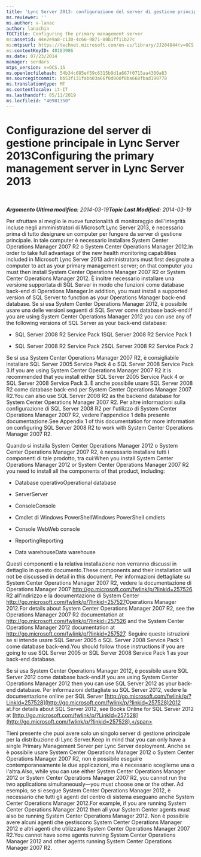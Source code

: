 ```yaml
---
title: 'Lync Server 2013: configurazione del server di gestione principale'
ms.reviewer: ''
ms.author: v-lanac
author: lanachin
TOCTitle: Configuring the primary management server
ms:assetid: 44e2e9a8-c130-4c66-9871-80b1ff11b27c
ms:mtpsurl: https://technet.microsoft.com/en-us/library/JJ204844(v=OCS.15)
ms:contentKeyID: 48183986
ms.date: 07/23/2014
manager: serdars
mtps_version: v=OCS.15
ms.openlocfilehash: 54b34c685ef59c6315b9d1a667f0715aa4300a83
ms.sourcegitcommit: bb53f131fabb03a66f0d000f8ba668fbad190778
ms.translationtype: MT
ms.contentlocale: it-IT
ms.lasthandoff: 05/11/2019
ms.locfileid: "40981350"
---
```

<div data-xmlns="http://www.w3.org/1999/xhtml">

<div class="topic" data-xmlns="http://www.w3.org/1999/xhtml" data-msxsl="urn:schemas-microsoft-com:xslt" data-cs="http://msdn.microsoft.com/en-us/">

<div data-asp="http://msdn2.microsoft.com/asp">

# <a name="configuring-the-primary-management-server-in-lync-server-2013"></a><span data-ttu-id="52b2a-102">Configurazione del server di gestione principale in Lync Server 2013</span><span class="sxs-lookup"><span data-stu-id="52b2a-102">Configuring the primary management server in Lync Server 2013</span></span>

</div>

<div id="mainSection">

<div id="mainBody">

<span> </span>

<span data-ttu-id="52b2a-103">_**Argomento Ultima modifica:** 2014-03-19_</span><span class="sxs-lookup"><span data-stu-id="52b2a-103">_**Topic Last Modified:** 2014-03-19_</span></span>

<span data-ttu-id="52b2a-104">Per sfruttare al meglio le nuove funzionalità di monitoraggio dell'integrità incluse negli amministratori di Microsoft Lync Server 2013, è necessario prima di tutto designare un computer per fungere da server di gestione principale. in tale computer è necessario installare System Center Operations Manager 2007 R2 o System Center Operations Manager 2012.</span><span class="sxs-lookup"><span data-stu-id="52b2a-104">In order to take full advantage of the new health monitoring capabilities included in Microsoft Lync Server 2013 administrators must first designate a computer to act as your primary management server; on that computer you must then install System Center Operations Manager 2007 R2 or System Center Operations Manager 2012.</span></span> <span data-ttu-id="52b2a-105">È inoltre necessario installare una versione supportata di SQL Server in modo che funzioni come database back-end di Operations Manager.</span><span class="sxs-lookup"><span data-stu-id="52b2a-105">In addition, you must install a supported version of SQL Server to function as your Operations Manager back-end database.</span></span> <span data-ttu-id="52b2a-106">Se si usa System Center Operations Manager 2012, è possibile usare una delle versioni seguenti di SQL Server come database back-end:</span><span class="sxs-lookup"><span data-stu-id="52b2a-106">If you are using System Center Operations Manager 2012 you can use any of the following versions of SQL Server as your back-end database:</span></span>

  - <span data-ttu-id="52b2a-107">SQL Server 2008 R2 Service Pack 1</span><span class="sxs-lookup"><span data-stu-id="52b2a-107">SQL Server 2008 R2 Service Pack 1</span></span>

  - <span data-ttu-id="52b2a-108">SQL Server 2008 R2 Service Pack 2</span><span class="sxs-lookup"><span data-stu-id="52b2a-108">SQL Server 2008 R2 Service Pack 2</span></span>

<span data-ttu-id="52b2a-109">Se si usa System Center Operations Manager 2007 R2, è consigliabile installare SQL Server 2005 Service Pack 4 o SQL Server 2008 Service Pack 3.</span><span class="sxs-lookup"><span data-stu-id="52b2a-109">If you are using System Center Operations Manager 2007 R2 it is recommended that you install either SQL Server 2005 Service Pack 4 or SQL Server 2008 Service Pack 3.</span></span> <span data-ttu-id="52b2a-110">È anche possibile usare SQL Server 2008 R2 come database back-end per System Center Operations Manager 2007 R2.</span><span class="sxs-lookup"><span data-stu-id="52b2a-110">You can also use SQL Server 2008 R2 as the backend database for System Center Operations Manager 2007 R2.</span></span> <span data-ttu-id="52b2a-111">Per altre informazioni sulla configurazione di SQL Server 2008 R2 per l'utilizzo di System Center Operations Manager 2007 R2, vedere l'appendice 1 della presente documentazione.</span><span class="sxs-lookup"><span data-stu-id="52b2a-111">See Appendix 1 of this documentation for more information on configuring SQL Server 2008 R2 to work with System Center Operations Manager 2007 R2.</span></span>

<span data-ttu-id="52b2a-112">Quando si installa System Center Operations Manager 2012 o System Center Operations Manager 2007 R2, è necessario installare tutti i componenti di tale prodotto, tra cui:</span><span class="sxs-lookup"><span data-stu-id="52b2a-112">When you install System Center Operations Manager 2012 or System Center Operations Manager 2007 R2 you need to install all the components of that product, including:</span></span>

  - <span data-ttu-id="52b2a-113">Database operativo</span><span class="sxs-lookup"><span data-stu-id="52b2a-113">Operational database</span></span>

  - <span data-ttu-id="52b2a-114">Server</span><span class="sxs-lookup"><span data-stu-id="52b2a-114">Server</span></span>

  - <span data-ttu-id="52b2a-115">Console</span><span class="sxs-lookup"><span data-stu-id="52b2a-115">Console</span></span>

  - <span data-ttu-id="52b2a-116">Cmdlet di Windows PowerShell</span><span class="sxs-lookup"><span data-stu-id="52b2a-116">Windows PowerShell cmdlets</span></span>

  - <span data-ttu-id="52b2a-117">Console Web</span><span class="sxs-lookup"><span data-stu-id="52b2a-117">Web console</span></span>

  - <span data-ttu-id="52b2a-118">Reporting</span><span class="sxs-lookup"><span data-stu-id="52b2a-118">Reporting</span></span>

  - <span data-ttu-id="52b2a-119">Data warehouse</span><span class="sxs-lookup"><span data-stu-id="52b2a-119">Data warehouse</span></span>

<span data-ttu-id="52b2a-120">Questi componenti e la relativa installazione non verranno discussi in dettaglio in questo documento.</span><span class="sxs-lookup"><span data-stu-id="52b2a-120">These components and their installation will not be discussed in detail in this document.</span></span> <span data-ttu-id="52b2a-121">Per informazioni dettagliate su System Center Operations Manager 2007 R2, vedere la documentazione di Operations Manager 2007 <http://go.microsoft.com/fwlink/p/?linkid=257526> R2 all'indirizzo e la documentazione di System Center <http://go.microsoft.com/fwlink/p/?linkid=257527>Operations Manager 2012.</span><span class="sxs-lookup"><span data-stu-id="52b2a-121">For details about System Center Operations Manager 2007 R2, see the Operations Manager 2007 R2 documentation at <http://go.microsoft.com/fwlink/p/?linkid=257526> and the System Center Operations Manager 2012 documentation at <http://go.microsoft.com/fwlink/p/?linkid=257527>.</span></span> <span data-ttu-id="52b2a-122">Seguire queste istruzioni se si intende usare SQL Server 2005 o SQL Server 2008 Service Pack 1 come database back-end.</span><span class="sxs-lookup"><span data-stu-id="52b2a-122">You should follow those instructions if you are going to use SQL Server 2005 or SQL Server 2008 Service Pack 1 as your back-end database.</span></span>

<span data-ttu-id="52b2a-123">Se si usa System Center Operations Manager 2012, è possibile usare SQL Server 2012 come database back-end.</span><span class="sxs-lookup"><span data-stu-id="52b2a-123">If you are using System Center Operations Manager 2012 then you can use SQL Server 2012 as your back-end database.</span></span> <span data-ttu-id="52b2a-124">Per informazioni dettagliate su SQL Server 2012, vedere la documentazione online per SQL Server [http://go.microsoft.com/fwlink/p/?LinkId=257528](http://go.microsoft.com/fwlink/p/?linkid=257528)2012 at.</span><span class="sxs-lookup"><span data-stu-id="52b2a-124">For details about SQL Server 2012, see Books Online for SQL Server 2012 at [http://go.microsoft.com/fwlink/p/?LinkId=257528](http://go.microsoft.com/fwlink/p/?linkid=257528).</span></span>

<span data-ttu-id="52b2a-125">Tieni presente che puoi avere solo un singolo server di gestione principale per la distribuzione di Lync Server.</span><span class="sxs-lookup"><span data-stu-id="52b2a-125">Keep in mind that you can only have a single Primary Management Server per Lync Server deployment.</span></span> <span data-ttu-id="52b2a-126">Anche se è possibile usare System Center Operations Manager 2012 o System Center Operations Manager 2007 R2, non è possibile eseguire contemporaneamente le due applicazioni, ma è necessario sceglierne una o l'altra.</span><span class="sxs-lookup"><span data-stu-id="52b2a-126">Also, while you can use either System Center Operations Manager 2012 or System Center Operations Manager 2007 R2, you cannot run the two applications simultaneously—you must choose one or the other.</span></span> <span data-ttu-id="52b2a-127">Ad esempio, se si esegue System Center Operations Manager 2012, è necessario che tutti gli agenti del centro di sistema eseguano anche System Center Operations Manager 2012.</span><span class="sxs-lookup"><span data-stu-id="52b2a-127">For example, if you are running System Center Operations Manager 2012 then all your System Center agents must also be running System Center Operations Manager 2012.</span></span> <span data-ttu-id="52b2a-128">Non è possibile avere alcuni agenti che gestiscono System Center Operations Manager 2012 e altri agenti che utilizzano System Center Operations Manager 2007 R2.</span><span class="sxs-lookup"><span data-stu-id="52b2a-128">You cannot have some agents running System Center Operations Manager 2012 and other agents running System Center Operations Manager 2007 R2.</span></span>

</div>

<span> </span>

</div>

</div>

</div>

